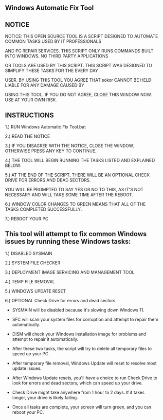 ## Windows Automatic Fix Tool



## NOTICE

NOTICE: THIS OPEN SOURCE TOOL IS A SCRIPT DESIGNED TO AUTOMATE COMMON TASKS USED BY IT PROFESSIONALS

AND PC REPAIR SERVICES. THIS SCRIPT ONLY RUNS COMMANDS BUILT INTO WINDOWS. NO THIRD PARTY APPLICATIONS

OR TOOLS ARE USED BY THIS SCRIPT. THIS SCRIPT WAS DESIGNED TO SIMPLIFY THESE TASKS FOR THE EVERY DAY

USER. BY USING THIS TOOL YOU AGREE THAT sokor CANNOT BE HELD LIABLE FOR ANY DAMAGE CAUSED BY

USING THIS TOOL. IF YOU DO NOT AGREE, CLOSE THIS WINDOW NOW. USE AT YOUR OWN RISK.





## INSTRUCTIONS

1.) RUN Windows Automatic Fix Tool.bat

2.) READ THE NOTICE

3.) IF YOU DISAGREE WITH THE NOTICE, CLOSE THE WINDOW, OTHERWISE PRESS ANY KEY TO CONTINUE.

4.) THE TOOL WILL BEGIN RUNNING THE TASKS LISTED AND EXPLAINED BELOW.

5.) AT THE END OF THE SCRIPT, THERE WILL BE AN OPTIONAL CHECK DRIVE FOR ERRORS AND DEAD SECTORS.

YOU WILL BE PROMPTED TO SAY YES OR NO TO THIS, AS IT'S NOT NECESSARY AND WILL TAKE SOME TIME AFTER THE REBOOT.

6.) WINDOW COLOR CHANGES TO GREEN MEANS THAT ALL OF THE TASKS COMPLETED SUCCESSFULLY.

7.) REBOOT YOUR PC





## This tool will attempt to fix common Windows issues by running these Windows tasks:

1.) DISABLED SYSMAIN

2.) SYSTEM FILE CHECKER

3.) DEPLOYMENT IMAGE SERVICING AND MANAGEMENT TOOL

4.) TEMP FILE REMOVAL

5.) WINDOWS UPDATE RESET

6.) OPTIONAL Check Drive for errors and dead sectors




- SYSMAIN will be disabled because it's slowing down Windows 11.

- SFC will scan your system files for corruption and attempt to repair them automatically.

- DISM will check your Windows installation image for problems and attempt to repair it automatically.

- After these two tasks, the script will try to delete all temporary files to speed up your PC.

- After temporary file removal, Windows Update will reset to resolve most update issues.

- After Windows Update resets, you'll have a choice to run Check Drive to look for errors and dead sectors, which can speed up your drive.

- Check Drive might take anywhere from 1 hour to 2 days. If it takes longer, your drive is likely failing.

- Once all tasks are complete, your screen will turn green, and you can reboot your PC.
